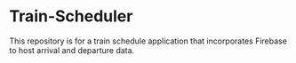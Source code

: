 # Train-Scheduler
This repository is for a train schedule application that incorporates Firebase to host arrival and departure data.
